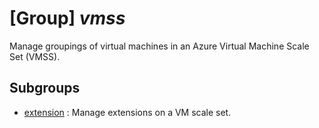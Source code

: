 # [Group] _vmss_

Manage groupings of virtual machines in an Azure Virtual Machine Scale Set (VMSS).

## Subgroups

- [extension](/Commands/vmss/extension/readme.md)
: Manage extensions on a VM scale set.
